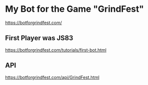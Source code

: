 # My Bot for the Game "GrindFest"
https://botforgrindfest.com/

## First Player was JS83
https://botforgrindfest.com/tutorials/first-bot.html


## API
https://botforgrindfest.com/api/GrindFest.html
